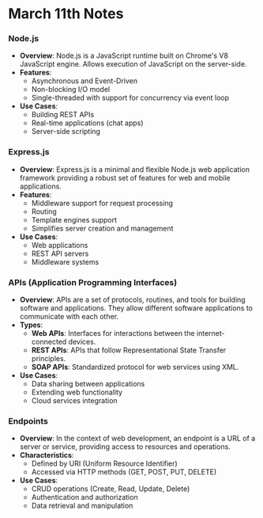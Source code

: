 # March 11th Notes

### Node.js

- **Overview**: Node.js is a JavaScript runtime built on Chrome's V8 JavaScript engine. Allows execution of JavaScript on the server-side.
- **Features**:
  - Asynchronous and Event-Driven
  - Non-blocking I/O model
  - Single-threaded with support for concurrency via event loop
- **Use Cases**:
  - Building REST APIs
  - Real-time applications (chat apps)
  - Server-side scripting

### Express.js

- **Overview**: Express.js is a minimal and flexible Node.js web application framework providing a robust set of features for web and mobile applications.
- **Features**:
  - Middleware support for request processing
  - Routing
  - Template engines support
  - Simplifies server creation and management
- **Use Cases**:
  - Web applications
  - REST API servers
  - Middleware systems

### APIs (Application Programming Interfaces)

- **Overview**: APIs are a set of protocols, routines, and tools for building software and applications. They allow different software applications to communicate with each other.
- **Types**:
  - **Web APIs**: Interfaces for interactions between the internet-connected devices.
  - **REST APIs**: APIs that follow Representational State Transfer principles.
  - **SOAP APIs**: Standardized protocol for web services using XML.
- **Use Cases**:
  - Data sharing between applications
  - Extending web functionality
  - Cloud services integration

### Endpoints

- **Overview**: In the context of web development, an endpoint is a URL of a server or service, providing access to resources and operations.
- **Characteristics**:
  - Defined by URI (Uniform Resource Identifier)
  - Accessed via HTTP methods (GET, POST, PUT, DELETE)
- **Use Cases**:
  - CRUD operations (Create, Read, Update, Delete)
  - Authentication and authorization
  - Data retrieval and manipulation
